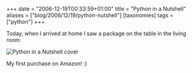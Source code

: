 +++
date = "2006-12-19T00:33:59+01:00"
title = "Python in a Nutshell"
aliases = ["blog/2006/12/19/python-nutshell"]
[taxonomies]
tags = ["python"]
+++

Today, when I arrived at home I saw a package on the table in the living room:

![Python in a Nutshell cover](/media/python_in_a_nutshell_2edition.jpg)

My first purchase on Amazon! :)
